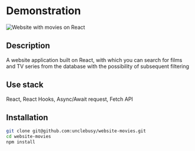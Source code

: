 # Demonstration
![Website with movies on React](https://player.vimeo.com/video/916699208?badge=0&autopause=0&player_id=0&app_id=58479)

## Description
A website application built on React, with which you can search for films and TV series from the database with the possibility of subsequent filtering

## Use stack
React, React Hooks, Async/Await request, Fetch API

## Installation
```sh
git clone git@github.com:unclebusy/website-movies.git
cd website-movies
npm install
```

